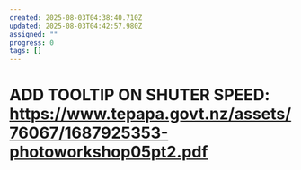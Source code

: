 ```yaml
---
created: 2025-08-03T04:38:40.710Z
updated: 2025-08-03T04:42:57.980Z
assigned: ""
progress: 0
tags: []
---
```


# ADD TOOLTIP ON SHUTER SPEED: https://www.tepapa.govt.nz/assets/76067/1687925353-photoworkshop05pt2.pdf
